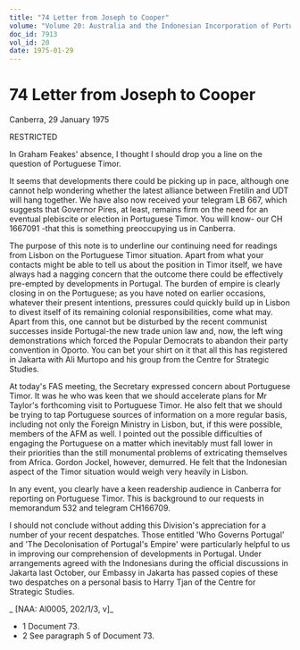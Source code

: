 ```yaml
---
title: "74 Letter from Joseph to Cooper"
volume: "Volume 20: Australia and the Indonesian Incorporation of Portuguese Timor, 1974-1976"
doc_id: 7913
vol_id: 20
date: 1975-01-29
---
```


# 74 Letter from Joseph to Cooper

Canberra, 29 January 1975

RESTRICTED

In Graham Feakes' absence, I thought I should drop you a line on the question of Portuguese Timor.

It seems that developments there could be picking up in pace, although one cannot help wondering whether the latest alliance between Fretilin and UDT will hang together. We have also now received your telegram LB 667, which suggests that Governor Pires, at least, remains firm on the need for an eventual plebiscite or election in Portuguese Timor. You will know- our CH 1667091 -that this is something preoccupying us in Canberra.

The purpose of this note is to underline our continuing need for readings from Lisbon on the Portuguese Timor situation. Apart from what your contacts might be able to tell us about the position in Timor itself, we have always had a nagging concern that the outcome there could be effectively pre-empted by developments in Portugal. The burden of empire is clearly closing in on the Portuguese; as you have noted on earlier occasions, whatever their present intentions, pressures could quickly build up in Lisbon to divest itself of its remaining colonial responsibilities, come what may. Apart from this, one cannot but be disturbed by the recent communist successes inside Portugal-the new trade union law and, now, the left wing demonstrations which forced the Popular Democrats to abandon their party convention in Oporto. You can bet your shirt on it that all this has registered in Jakarta with Ali Murtopo and his group from the Centre for Strategic Studies.

At today's FAS meeting, the Secretary expressed concern about Portuguese Timor. It was he who was keen that we should accelerate plans for Mr Taylor's forthcoming visit to Portuguese Timor. He also felt that we should be trying to tap Portuguese sources of information on a more regular basis, including not only the Foreign Ministry in Lisbon, but, if this were possible, members of the AFM as well. I pointed out the possible difficulties of engaging the Portuguese on a matter which inevitably must fall lower in their priorities than the still monumental problems of extricating themselves from Africa. Gordon Jockel, however, demurred. He felt that the Indonesian aspect of the Timor situation would weigh very heavily in Lisbon.

In any event, you clearly have a keen readership audience in Canberra for reporting on Portuguese Timor. This is background to our requests in memorandum 532 and telegram CH166709.

I should not conclude without adding this Division's appreciation for a number of your recent despatches. Those entitled 'Who Governs Portugal' and 'The Decolonisation of Portugal's Empire' were particularly helpful to us in improving our comprehension of developments in Portugal. Under arrangements agreed with the Indonesians during the official discussions in Jakarta last October, our Embassy in Jakarta has passed copies of these two despatches on a personal basis to Harry Tjan of the Centre for Strategic Studies.

_ [NAA: Al0005, 202/1/3, v]_

  * 1 Document 73.
  * 2 See paragraph 5 of Document 73.


